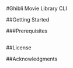 #Ghibli Movie Library CLI


##Getting Started


###Prerequisites


##


##License


##Acknowledgments